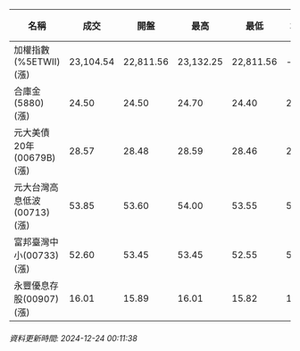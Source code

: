 | 名稱 | 成交 | 開盤 | 最高 | 最低 | 均價 | 成交金額(億) | 昨收 | 漲跌幅 | 漲跌 | 總量 | 昨量 | 振幅 |
| -------- | -------- | -------- | -------- |-------- | -------- | -------- |-------- |-------- |-------- | -------- | -------- |-------- |
|加權指數(%5ETWII) (漲)|23,104.54|22,811.56|23,132.25|22,811.56|-|3,539.05|22,510.25|2.64%|594.29|6,842,887|0|1.42%|
|合庫金(5880) (漲)|24.50|24.50|24.70|24.40|24.54|2.15|24.30|0.82%|0.20|8,740|75,704|1.23%|
|元大美債20年(00679B) (漲)|28.57|28.48|28.59|28.46|28.54|10.63|28.52|0.18%|0.05|37,236|59,310|0.46%|
|元大台灣高息低波(00713) (漲)|53.85|53.60|54.00|53.55|53.77|4.08|53.35|0.94%|0.50|7,588|15,972|0.84%|
|富邦臺灣中小(00733) (漲)|52.60|53.45|53.45|52.55|52.79|0.295|52.30|0.57%|0.30|558|796|1.72%|
|永豐優息存股(00907) (漲)|16.01|15.89|16.01|15.82|15.93|0.755|15.78|1.46%|0.23|4,740|7,027|1.20%|
###### 資料更新時間: 2024-12-24 00:11:38